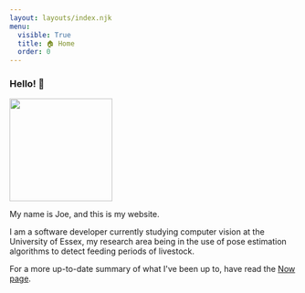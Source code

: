 ```yaml
---
layout: layouts/index.njk
menu:
  visible: True
  title: 🏠 Home
  order: 0
---
```


### Hello! 👋

<img
class="left-img"
src="https://avatars.githubusercontent.com/u/13489445?v=1"
width="180"/>

My name is Joe, and this is my website.

I am a software developer currently studying computer vision at the University
of Essex, my research area being in the use of pose estimation algorithms to
detect feeding periods of livestock.

For a more up-to-date summary of what I've been up to, have read the
[Now page](./now).
